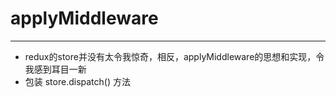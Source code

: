 # applyMiddleware
---
- redux的store并没有太令我惊奇，相反，applyMiddleware的思想和实现，令我感到耳目一新
- 包装 store.dispatch() 方法